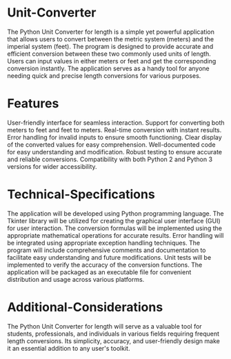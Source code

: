 # Unit-Converter
The Python Unit Converter for length is a simple yet powerful application that allows users to convert between the metric system (meters) and the imperial system (feet). 
The program is designed to provide accurate and efficient conversion between these two commonly used units of length. 
Users can input values in either meters or feet and get the corresponding conversion instantly. 
The application serves as a handy tool for anyone needing quick and precise length conversions for various purposes. 
# Features
User-friendly interface for seamless interaction.
Support for converting both meters to feet and feet to meters.
Real-time conversion with instant results.
Error handling for invalid inputs to ensure smooth functioning.
Clear display of the converted values for easy comprehension.
Well-documented code for easy understanding and modification.
Robust testing to ensure accurate and reliable conversions.
Compatibility with both Python 2 and Python 3 versions for wider accessibility.
# Technical-Specifications
The application will be developed using Python programming language.
The Tkinter library will be utilized for creating the graphical user interface (GUI) for user interaction.
The conversion formulas will be implemented using the appropriate mathematical operations for accurate results.
Error handling will be integrated using appropriate exception handling techniques.
The program will include comprehensive comments and documentation to facilitate easy understanding and future modifications.
Unit tests will be implemented to verify the accuracy of the conversion functions.
The application will be packaged as an executable file for convenient distribution and usage across various platforms.
# Additional-Considerations
The Python Unit Converter for length will serve as a valuable tool for students, professionals, and individuals in various fields requiring frequent length conversions. 
Its simplicity, accuracy, and user-friendly design make it an essential addition to any user's toolkit.

